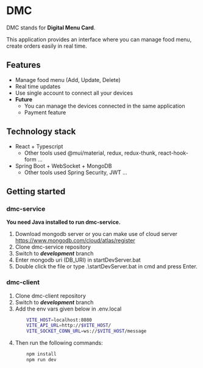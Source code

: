 # DMC

DMC stands for **Digital Menu Card**.

This application provides an interface where you can manage food menu, create orders easily in real time.

## Features

- Manage food menu (Add, Update, Delete)
- Real time updates
- Use single account to connect all your devices
- **Future**
  - You can manage the devices connected in the same application
  - Payment feature

## Technology stack

- React + Typescript
  - Other tools used
    @mui/material, redux, redux-thunk, react-hook-form ...
- Spring Boot + WebSocket + MongoDB
  - Other tools used
    Spring Security, JWT ...

## Getting started

### dmc-service

**You need Java installed to run dmc-service.**

1. Download mongodb server or you can make use of cloud server https://www.mongodb.com/cloud/atlas/register
2. Clone dmc-service repository
3. Switch to **_development_** branch
4. Enter mongodb uri (DB_URI) in startDevServer.bat
5. Double click the file or type .\startDevServer.bat in cmd and press Enter.

### dmc-client

1. Clone dmc-client repository
2. Switch to **_development_** branch
3. Add the env vars given below in .env.local
   ```sh
       VITE_HOST=localhost:8080
       VITE_API_URL=http://$VITE_HOST/
       VITE_SOCKET_CONN_URL=ws://$VITE_HOST/message
   ```
4. Then run the following commands:
   ```sh
       npm install
       npm run dev
   ```
